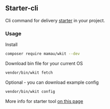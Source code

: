 ## Starter-cli
Cli command for delivery [starter](https://github.com/Mamau/starter) in your project.  
### Usage
Install
```bash
composer require mamau/wkit --dev
```
Download bin file for your current OS
```bash
vendor/bin/wkit fetch
```
Optional - you can download example config
```bash
vendor/bin/wkit config
```
More info for starter tool [on this page](https://github.com/Mamau/starter)

